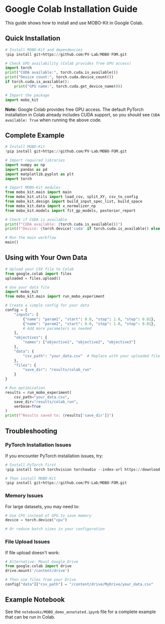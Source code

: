 # Google Colab Installation Guide

This guide shows how to install and use MOBO-Kit in Google Colab.

## Quick Installation

```python
# Install MOBO-Kit and dependencies
!pip install git+https://github.com/PV-Lab/MOBO-FOM.git

# Check GPU availability (Colab provides free GPU access)
import torch
print("CUDA available:", torch.cuda.is_available())
print("Device count:", torch.cuda.device_count())
if torch.cuda.is_available():
    print("GPU name:", torch.cuda.get_device_name(0))

# Import the package
import mobo_kit
```

**Note:** Google Colab provides free GPU access. The default PyTorch installation in Colab already includes CUDA support, so you should see `CUDA available: True` when running the above code.

## Complete Example

```python
# Install MOBO-Kit
!pip install git+https://github.com/PV-Lab/MOBO-FOM.git

# Import required libraries
import numpy as np
import pandas as pd
import matplotlib.pyplot as plt
import torch

# Import MOBO-Kit modules
from mobo_kit.main import main
from mobo_kit.utils import load_csv, split_XY, csv_to_config
from mobo_kit.design import build_input_spec_list, build_space
from mobo_kit.data import x_normalizer_np
from mobo_kit.models import fit_gp_models, posterior_report

# Check if CUDA is available
print(f"CUDA available: {torch.cuda.is_available()}")
print(f"Device: {torch.device('cuda' if torch.cuda.is_available() else 'cpu')}")

# Run the main workflow
main()
```

## Using with Your Own Data

```python
# Upload your CSV file to Colab
from google.colab import files
uploaded = files.upload()

# Use your data file
import mobo_kit
from mobo_kit.main import run_mobo_experiment

# Create a simple config for your data
config = {
    "inputs": [
        {"name": "param1", "start": 0.0, "stop": 1.0, "step": 0.01},
        {"name": "param2", "start": 0.0, "stop": 1.0, "step": 0.01},
        # Add more parameters as needed
    ],
    "objectives": {
        "names": ["objective1", "objective2", "objective3"]
    },
    "data": {
        "csv_path": "your_data.csv"  # Replace with your uploaded file
    },
    "files": {
        "save_dir": "results/colab_run"
    }
}

# Run optimization
results = run_mobo_experiment(
    csv_path="your_data.csv",
    save_dir="results/colab_run",
    verbose=True
)
print(f"Results saved to: {results['save_dir']}")
```

## Troubleshooting

### PyTorch Installation Issues

If you encounter PyTorch installation issues, try:

```python
# Install PyTorch first
!pip install torch torchvision torchaudio --index-url https://download.pytorch.org/whl/cu118

# Then install MOBO-Kit
!pip install git+https://github.com/PV-Lab/MOBO-FOM.git
```

### Memory Issues

For large datasets, you may need to:

```python
# Use CPU instead of GPU to save memory
device = torch.device("cpu")

# Or reduce batch sizes in your configuration
```

### File Upload Issues

If file upload doesn't work:

```python
# Alternative: Mount Google Drive
from google.colab import drive
drive.mount('/content/drive')

# Then use files from your Drive
config["data"]["csv_path"] = "/content/drive/MyDrive/your_data.csv"
```

## Example Notebook

See the `notebooks/MOBO_demo_annotated.ipynb` file for a complete example that can be run in Colab.
